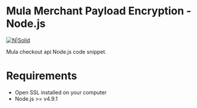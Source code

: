 # Mula Merchant Payload Encryption - Node.js

[![N|Solid](https://beep2.cellulant.com:9212/checkout/v2/assets/images/powered-by-mula.png)](https://shops.mula.africa/site/)

Mula checkout api Node.js code snippet.

# Requirements 
  - Open SSL installed on your computer
  - Node.js >= v4.9.1